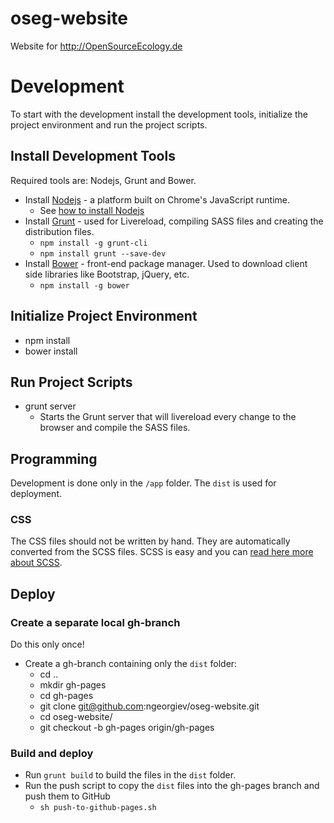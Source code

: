 oseg-website
============

Website for http://OpenSourceEcology.de

# Development

To start with the development install the development tools, initialize the project environment and run the project scripts.

## Install Development Tools
Required tools are: Nodejs, Grunt and Bower.

* Install [Nodejs](http://nodejs.org/) - a platform built on Chrome's JavaScript runtime.
   * See [how to install Nodejs](http://howtonode.org/how-to-install-nodejs)
* Install [Grunt]() - used for Livereload, compiling SASS files and creating the distribution files.
    * ```npm install -g grunt-cli```
    * ```npm install grunt --save-dev```
* Install [Bower](http://bower.io/) - front-end package manager. Used to download client side libraries like Bootstrap, jQuery, etc.
    * ```npm install -g bower```

## Initialize Project Environment

* npm install
* bower install

## Run Project Scripts

* grunt server
    * Starts the Grunt server that will livereload every change to the browser and compile the SASS files.


## Programming
Development is done only in the ```/app``` folder. The ```dist``` is used for deployment.

### CSS
The CSS files should not be written by hand. They are automatically converted from the SCSS files. SCSS is easy and you can [read here more about SCSS](http://sass-lang.com/guide).


## Deploy

### Create a separate local gh-branch
Do this only once!
* Create a gh-branch containing only the ```dist``` folder:
    * cd ..
    * mkdir gh-pages
    * cd gh-pages
    * git clone git@github.com:ngeorgiev/oseg-website.git
    * cd oseg-website/
    * git checkout -b gh-pages origin/gh-pages

### Build and deploy
* Run ```grunt build``` to build the files in the ```dist``` folder.
* Run the push script to copy the ```dist``` files into the gh-pages branch and push them to GitHub
    * ```sh push-to-github-pages.sh```
